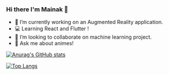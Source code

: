 
### Hi there I'm Mainak 👋

- 🔭 I’m currently working on an Augmented Reality application.
- 💻 Learning React and Flutter !
- 👯 I’m looking to collaborate on machine learning project.
- 💬 Ask me about animes!

[![Anurag's GitHub stats](https://github-readme-stats.vercel.app/api?username=mainak-ghosh)](https://github.com/anuraghazra/github-readme-stats)

[![Top Langs](https://github-readme-stats.vercel.app/api/top-langs/?username=mainak-ghosh)](https://github.com/anuraghazra/github-readme-stats)

<!--
**mainak-ghosh/mainak-ghosh** is a ✨ _special_ ✨ repository because its `README.md` (this file) appears on your GitHub profile.
- ⚡ Fun fact: 
